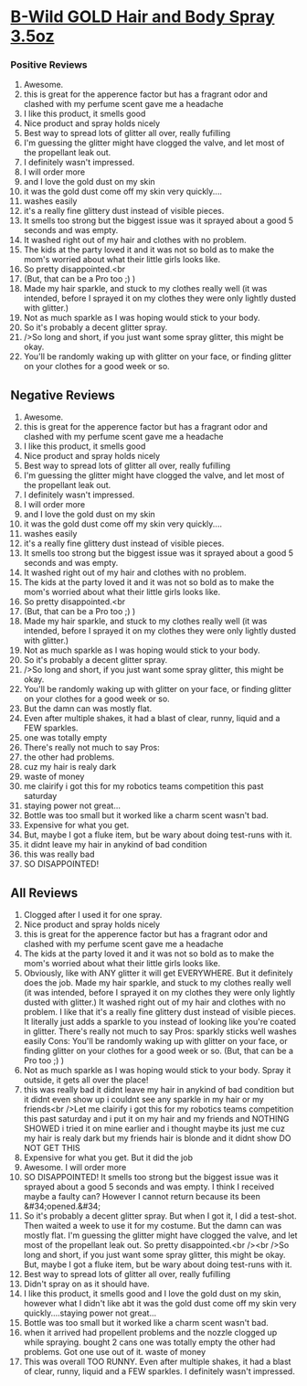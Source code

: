# [B-Wild GOLD Hair and Body Spray 3.5oz](https://products.checkmycream.com/products/B-Wild-GOLD-Hair-and-Body-Spray-3.5oz.html)

### Positive Reviews

<ol>
      <li>Awesome.</li>
      <li>this is great for the apperence factor but has a fragrant odor and clashed with my perfume scent gave me a headache</li>
      <li>I like this product, it smells good</li>
      <li>Nice product and spray holds nicely</li>
      <li>Best way to spread lots of glitter all over, really fufilling</li>
      <li>I&#x27;m guessing the glitter might have clogged the valve, and let most of the propellant leak out.</li>
      <li>I definitely wasn&#x27;t impressed.</li>
      <li>I will order more</li>
      <li>and I love the gold dust on my skin</li>
      <li>it was the gold dust come off my skin very quickly....</li>
      <li>washes easily    </li>
      <li>it&#x27;s a really fine glittery dust instead of visible pieces.</li>
      <li>It smells too strong but the biggest issue was it sprayed about a good 5 seconds and was empty.</li>
      <li>It washed right out of my hair and clothes with no problem.</li>
      <li>The kids at the party loved it and it was not so bold as to make the mom&#x27;s worried about what their little girls looks like.</li>
      <li>So pretty disappointed.&lt;br</li>
      <li>(But, that can be a Pro too ;) )</li>
      <li>Made my hair sparkle, and stuck to my clothes really well (it was intended, before I sprayed it on my clothes they were only lightly dusted with glitter.)</li>
      <li>Not as much sparkle as I was hoping would stick to your body.  </li>
      <li>So it&#x27;s probably a decent glitter spray.</li>
      <li>/&gt;So long and short, if you just want some spray glitter, this might be okay.</li>
      <li>You&#x27;ll be randomly waking up with glitter on your face, or finding glitter on your clothes for a good week or so.</li>
</ol>


<h2>Negative Reviews</h2>
<ol>
<li> Awesome.</li>
<li> this is great for the apperence factor but has a fragrant odor and clashed with my perfume scent gave me a headache</li>
<li> I like this product, it smells good</li>
<li> Nice product and spray holds nicely</li>
<li> Best way to spread lots of glitter all over, really fufilling</li>
<li> I&#x27;m guessing the glitter might have clogged the valve, and let most of the propellant leak out.</li>
<li> I definitely wasn&#x27;t impressed.</li>
<li> I will order more</li>
<li> and I love the gold dust on my skin</li>
<li> it was the gold dust come off my skin very quickly....</li>
<li> washes easily    </li>
<li> it&#x27;s a really fine glittery dust instead of visible pieces.</li>
<li> It smells too strong but the biggest issue was it sprayed about a good 5 seconds and was empty.</li>
<li> It washed right out of my hair and clothes with no problem.</li>
<li> The kids at the party loved it and it was not so bold as to make the mom&#x27;s worried about what their little girls looks like.</li>
<li> So pretty disappointed.&lt;br</li>
<li> (But, that can be a Pro too ;) )</li>
<li> Made my hair sparkle, and stuck to my clothes really well (it was intended, before I sprayed it on my clothes they were only lightly dusted with glitter.)</li>
<li> Not as much sparkle as I was hoping would stick to your body.  </li>
<li> So it&#x27;s probably a decent glitter spray.</li>
<li> /&gt;So long and short, if you just want some spray glitter, this might be okay.</li>
<li> You&#x27;ll be randomly waking up with glitter on your face, or finding glitter on your clothes for a good week or so.</li>
<li> But the damn can was mostly flat.</li>
<li> Even after multiple shakes, it had a blast of clear, runny, liquid and a FEW sparkles.</li>
<li> one was totally empty</li>
<li> There&#x27;s really not much to say  Pros:  </li>
<li> the other had problems.</li>
<li> cuz my hair is realy dark</li>
<li> waste of money</li>
<li> me clairify i got this for my robotics teams competition this past saturday</li>
<li> staying power not great...</li>
<li> Bottle was too small but it worked like a charm scent wasn&#x27;t bad.</li>
<li> Expensive for what you get.</li>
<li> But, maybe I got a fluke item, but be wary about doing test-runs with it.</li>
<li> it didnt leave my hair in anykind of bad condition</li>
<li> this was really bad</li>
<li> SO DISAPPOINTED!</li>
</ol>

<h2>All Reviews</h2>

<ol>
    <li> Clogged after I used it for one spray.</li>
    <li> Nice product and spray holds nicely</li>
    <li> this is great for the apperence factor but has a fragrant odor and clashed with my perfume scent gave me a headache</li>
    <li> The kids at the party loved it and it was not so bold as to make the mom&#x27;s worried about what their little girls looks like.</li>
    <li> Obviously, like with ANY glitter it will get EVERYWHERE. But it definitely does the job. Made my hair sparkle, and stuck to my clothes really well (it was intended, before I sprayed it on my clothes they were only lightly dusted with glitter.) It washed right out of my hair and clothes with no problem. I like that it&#x27;s a really fine glittery dust instead of visible pieces. It literally just adds a sparkle to you instead of looking like you&#x27;re coated in glitter.     There&#x27;s really not much to say  Pros:  sparkly  sticks well  washes easily    Cons:  You&#x27;ll be randomly waking up with glitter on your face, or finding glitter on your clothes for a good week or so. (But, that can be a Pro too ;) )</li>
    <li> Not as much sparkle as I was hoping would stick to your body.  Spray it outside, it gets all over the place!</li>
    <li> this was really bad it didnt leave my hair in anykind of bad condition but it didnt even show up i couldnt see any sparkle in my hair or my friends&lt;br /&gt;Let me clairify i got this for my robotics teams competition this past saturday and i put it on my hair and my friends and NOTHING SHOWED i tried it on mine earlier and i thought maybe its just me cuz my hair is realy dark but my friends hair is blonde and it didnt show DO NOT GET THIS</li>
    <li> Expensive for what you get. But it did the job</li>
    <li> Awesome. I will order more</li>
    <li> SO DISAPPOINTED! It smells too strong but the biggest issue was it sprayed about a good 5 seconds and was empty. I think I received maybe a faulty can? However I cannot return because its been &amp;#34;opened.&amp;#34;</li>
    <li> So it&#x27;s probably a decent glitter spray. But when I got it, I did a test-shot. Then waited a week to use it for my costume. But the damn can was mostly flat. I&#x27;m guessing the glitter might have clogged the valve, and let most of the propellant leak out. So pretty disappointed.&lt;br /&gt;&lt;br /&gt;So long and short, if you just want some spray glitter, this might be okay. But, maybe I got a fluke item, but be wary about doing test-runs with it.</li>
    <li> Best way to spread lots of glitter all over, really fufilling</li>
    <li> Didn&#x27;t spray on as it should have.</li>
    <li> I like this product, it smells good and I love the gold dust on my skin, however what I didn&#x27;t like abt it was the gold dust come off my skin very quickly....staying power not great...</li>
    <li> Bottle was too small but it worked like a charm scent wasn&#x27;t bad.</li>
    <li> when it arrived had propellent problems and the nozzle clogged up while spraying. bought 2 cans one was totally empty the other had problems. Got one use out of it. waste of money</li>
    <li> This was overall TOO RUNNY. Even after multiple shakes, it had a blast of clear, runny, liquid and a FEW sparkles. I definitely wasn&#x27;t impressed.</li>
</ol>




